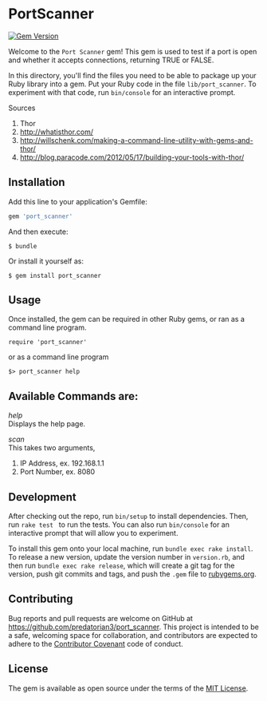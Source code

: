 # PortScanner

[![Gem Version](https://badge.fury.io/rb/port_scanner.svg)](https://badge.fury.io/rb/port_scanner)

Welcome to the `Port Scanner` gem! This gem is used to test if a port is open and whether it accepts connections, returning TRUE or FALSE.

In this directory, you'll find the files you need to be able to package up your Ruby library into a gem. Put your Ruby code in the file `lib/port_scanner`. To experiment with that code, run `bin/console` for an interactive prompt.

Sources  
1. Thor
  1. http://whatisthor.com/
  2. http://willschenk.com/making-a-command-line-utility-with-gems-and-thor/
  3. http://blog.paracode.com/2012/05/17/building-your-tools-with-thor/


## Installation

Add this line to your application's Gemfile:

```ruby
gem 'port_scanner'
```

And then execute:

    $ bundle

Or install it yourself as:

    $ gem install port_scanner

## Usage

Once installed, the gem can be required in other Ruby gems, or ran as a command line program.

```
require 'port_scanner'
```

or as a command line program

```
$> port_scanner help
```

## Available Commands are:

*help*  
Displays the help page.   

*scan*  
This takes two arguments,  
1. IP Address, ex. 192.168.1.1  
2. Port Number, ex. 8080  

## Development

After checking out the repo, run `bin/setup` to install dependencies. Then, run `rake test ` to run the tests. You can also run `bin/console` for an interactive prompt that will allow you to experiment.

To install this gem onto your local machine, run `bundle exec rake install`. To release a new version, update the version number in `version.rb`, and then run `bundle exec rake release`, which will create a git tag for the version, push git commits and tags, and push the `.gem` file to [rubygems.org](https://rubygems.org).

## Contributing

Bug reports and pull requests are welcome on GitHub at https://github.com/predatorian3/port_scanner. This project is intended to be a safe, welcoming space for collaboration, and contributors are expected to adhere to the [Contributor Covenant](contributor-covenant.org) code of conduct.


## License

The gem is available as open source under the terms of the [MIT License](http://opensource.org/licenses/MIT).

